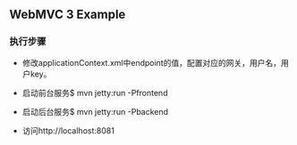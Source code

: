 ## WebMVC 3 Example

### 执行步骤



*    修改applicationContext.xml中endpoint的值，配置对应的网关，用户名，用户key。

*    启动前台服务$ mvn jetty:run -Pfrontend

*    启动后台服务$ mvn jetty:run -Pbackend

*    访问http://localhost:8081



